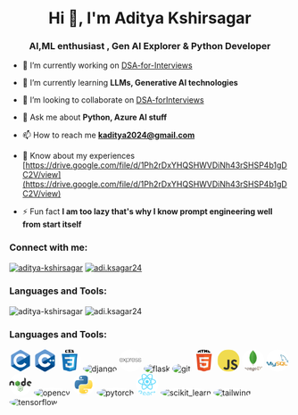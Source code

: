 <h1 align="center">Hi 👋, I'm Aditya Kshirsagar</h1>
<h3 align="center">AI,ML enthusiast , Gen AI Explorer & Python Developer</h3>

- 🔭 I’m currently working on [DSA-for-Interviews](https://github.com/Spidey24/DSA-for-Interviews)

- 🌱 I’m currently learning **LLMs, Generative AI technologies**

- 👯 I’m looking to collaborate on [DSA-forInterviews](https://github.com/Spidey24/DSA-for-Interviews)

- 💬 Ask me about **Python, Azure AI stuff**

- 📫 How to reach me **kaditya2024@gmail.com**

- 📄 Know about my experiences [https://drive.google.com/file/d/1Ph2rDxYHQSHWVDiNh43rSHSP4b1gDC2V/view](https://drive.google.com/file/d/1Ph2rDxYHQSHWVDiNh43rSHSP4b1gDC2V/view)

- ⚡ Fun fact **I am too lazy that's why I know prompt engineering well from start itself**

<h3 align="left">Connect with me:</h3>
<p align="left">
<a href="https://www.linkedin.com/in/aditya-kshirsagar-376806220/" target="blank"><img align="center" src="https://raw.githubusercontent.com/rahuldkjain/github-profile-readme-generator/master/src/images/icons/Social/linked-in-alt.svg" alt="aditya-kshirsagar" height="30" width="40" /></a>
<a href="https://instagram.com/adi.ksagar24" target="blank"><img align="center" src="https://raw.githubusercontent.com/rahuldkjain/github-profile-readme-generator/master/src/images/icons/Social/instagram.svg" alt="adi.ksagar24" height="30" width="40" /></a>
</p>

<h3 align="left">Languages and Tools:</h3>
<p align="left">
<img align="center" src="https://raw.githubusercontent.com/rahuldkjain/github-profile-readme-generator/master/src/images/icons/Social/linked-in-alt.svg" alt="aditya-kshirsagar" height="30" width="40" />
<img align="center" src="https://raw.githubusercontent.com/rahuldkjain/github-profile-readme-generator/master/src/images/icons/Social/instagram.svg" alt="adi.ksagar24" height="30" width="40" />
</p>

<h3 align="left">Languages and Tools:</h3>
<p align="left">
<img src="https://raw.githubusercontent.com/devicons/devicon/master/icons/c/c-original.svg" alt="c" width="40" height="40" style="background-color: white; border-radius: 50%;" />
<img src="https://raw.githubusercontent.com/devicons/devicon/master/icons/cplusplus/cplusplus-original.svg" alt="cplusplus" width="40" height="40" style="background-color: white; border-radius: 50%;" />
<img src="https://raw.githubusercontent.com/devicons/devicon/master/icons/css3/css3-original-wordmark.svg" alt="css3" width="40" height="40" style="background-color: white; border-radius: 50%;" />
<img src="https://cdn.worldvectorlogo.com/logos/django.svg" alt="django" width="40" height="40" style="background-color: white; border-radius: 50%;" />
<img src="https://raw.githubusercontent.com/devicons/devicon/master/icons/express/express-original-wordmark.svg" alt="express" width="40" height="40" style="background-color: white; border-radius: 50%;" />
<img src="https://www.vectorlogo.zone/logos/pocoo_flask/pocoo_flask-icon.svg" alt="flask" width="40" height="40" style="background-color: white; border-radius: 50%;" />
<img src="https://www.vectorlogo.zone/logos/git-scm/git-scm-icon.svg" alt="git" width="40" height="40" style="background-color: white; border-radius: 50%;" />
<img src="https://raw.githubusercontent.com/devicons/devicon/master/icons/html5/html5-original-wordmark.svg" alt="html5" width="40" height="40" style="background-color: white; border-radius: 50%;" />
<img src="https://raw.githubusercontent.com/devicons/devicon/master/icons/javascript/javascript-original.svg" alt="javascript" width="40" height="40" style="background-color: white; border-radius: 50%;" />
<img src="https://raw.githubusercontent.com/devicons/devicon/master/icons/mongodb/mongodb-original-wordmark.svg" alt="mongodb" width="40" height="40" style="background-color: white; border-radius: 50%;" />
<img src="https://raw.githubusercontent.com/devicons/devicon/master/icons/mysql/mysql-original-wordmark.svg" alt="mysql" width="40" height="40" style="background-color: white; border-radius: 50%;" />
<img src="https://raw.githubusercontent.com/devicons/devicon/master/icons/nodejs/nodejs-original-wordmark.svg" alt="nodejs" width="40" height="40" style="background-color: white; border-radius: 50%;" />
<img src="https://www.vectorlogo.zone/logos/opencv/opencv-icon.svg" alt="opencv" width="40" height="40" style="background-color: white; border-radius: 50%;" />
<img src="https://raw.githubusercontent.com/devicons/devicon/master/icons/python/python-original.svg" alt="python" width="40" height="40" style="background-color: white; border-radius: 50%;" />
<img src="https://www.vectorlogo.zone/logos/pytorch/pytorch-icon.svg" alt="pytorch" width="40" height="40" style="background-color: white; border-radius: 50%;" />
<img src="https://raw.githubusercontent.com/devicons/devicon/master/icons/react/react-original-wordmark.svg" alt="react" width="40" height="40" style="background-color: white; border-radius: 50%;" />
<img src="https://upload.wikimedia.org/wikipedia/commons/0/05/Scikit_learn_logo_small.svg" alt="scikit_learn" width="40" height="40" style="background-color: white; border-radius: 50%;" />
<img src="https://www.vectorlogo.zone/logos/tailwindcss/tailwindcss-icon.svg" alt="tailwind" width="40" height="40" style="background-color: white; border-radius: 50%;" />
<img src="https://www.vectorlogo.zone/logos/tensorflow/tensorflow-icon.svg" alt="tensorflow" width="40" height="40" style="background-color: white; border-radius: 50%;" />
</p>




